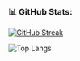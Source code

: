 ### 📊 GitHub Stats:

[![GitHub Streak](https://streak-stats.demolab.com/?user=mikemwai&theme=dark&mode=weekly)](https://git.io/streak-stats)

![Top Langs](https://github-readme-stats.vercel.app/api/top-langs/?username=mikemwai&layout=compact&langs_count=10&theme=dark)

<!--
**mikemwai/mikemwai** is a ✨ _special_ ✨ repository because its `README.md` (this file) appears on your GitHub profile.

Here are some ideas to get you started:

- 🔭 I’m currently working on ...
- 🌱 I’m currently learning ...
- 👯 I’m looking to collaborate on ...
- 🤔 I’m looking for help with ...
- 💬 Ask me about ...
- 📫 How to reach me: ...
- 😄 Pronouns: ...
- ⚡ Fun fact: ...
-->
